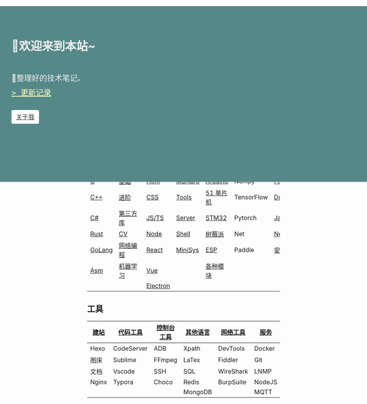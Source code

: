 <!--
title: fzf404 | 笔记
layout: IndexLayout
visible: true
-->

<style>
  .markdown {
    padding: 0 20px;
  }
  .jumbotron {
    position: absolute;
    background-color: #588;
    top: 56px;
    left: 0;
    right: 0;
    padding-top: 80px;
    min-height: 380px;
    color: #eee;
  }
  .jumbotron-block {
    min-height: 400px;
  }
  .jumbotron-warpper {
    max-width: 1200px;
    padding: 0 30px;
    margin: 0 auto;
  }
  .jumbotron-title {
    font-size: 30px;
    font-weight: bold;
    padding-bottom: 20px;
  }
  .jumbotron-des {
    font-size: 1.25rem;
    line-height: 1.5;
    font-weight: 300;
    margin-bottom: 30px;
    font-family: -apple-system, BlinkMacSystemFont, "Segoe UI", Roboto, "Helvetica Neue", Arial, sans-serif, "Apple Color Emoji", "Segoe UI Emoji", "Segoe UI Symbol";
  }
  .jumbotron .jumbotron-btn {
    display: inline-block;
    color: #333;
    font-weight: 500;
    text-align: center;
    white-space: nowrap;
    vertical-align: middle;
    user-select: none;
    background-color: #fff;
    padding: .375rem .75rem;
    font-size: 1rem;
    line-height: 1.5;
    border-radius: .25rem;
    transition: color .15s ease-in-out, background-color .15s ease-in-out, border-color .15s ease-in-out, box-shadow .15s ease-in-out;
  }
  .jumbotron-btn:hover {
    background-color: #bbb;
    color: #333;
  }
  .jumbotron-btn:focus {
    outline: 0;
    box-shadow: 0 0 0 0.2rem rgba(255, 255, 255, 0.25);
  }
  .pre {
    font-family:monospace;
    margin-top: 8px;
  }
  #active {
    color: #ffffb8;
  }
</style>
<div class="jumbotron">
  <div class="jumbotron-warpper">
    <div class="jumbotron-title">🚄欢迎来到本站~</div>
    <div class="jumbotron-des">
      <br />
      🛴整理好的技术笔记。
      <br/> 
      <div class="pre"> 
      <a id="active" href="https://github.com/fzf404/Tech_Note/commits/master">>&emsp;更新记录</a>
      </div>
    </div>
    <a class="jumbotron-btn" href="http://www.fzf404.top/">关于我</a>
  </div>
</div>
<div class="jumbotron-block"> </div>

| [PL](#/Lang)        | [Python](#/Python)             | [前端](#/Web)                  | [Linux](#/Command/Linux)           | [硬件](#/HardWare)             | [深度学习](#/DeepLearn) | 其他                               |
| ------------------- | ------------------------------ | :----------------------------- | ---------------------------------- | ------------------------------ | ----------------------- | ---------------------------------- |
| [C](#/Lang/C)       | [基础](#/Python/1.Basic)       | [Html](#/Web/1-HTML)           | [Manjaro](#/Command/Linux/Manjaro) | [Arduino](#/HardWare/Arduino)  | Numpy                   | [PowerShell](#/Command/PowerShell) |
| [C++](#/Lang)       | [进阶](#/Python/2.Advance)     | [CSS](#/Web/2-CSS)             | [Tools](#/Command/Linux/Tools)     | [51 单片机](#/HardWare/51MCU)  | TensorFlow              | [Dos](#/Command/Dos)               |
| [C#](#/Lang/CSharp) | [第三方库](#/Python/3.Package) | [JS/TS](#/Web/3-JS)            | [Server](#/Command/Server)         | [STM32](#/HardWare/STM32)      | Pytorch                 | [Java](#/Lang/Java)                |
| [Rust](#/Lang/Rust) | [CV](#/Python/7.Vision)        | [Node](#/Frame/2-Node)         | [Shell](#/Command/Linux)           | [树莓派](#/HardWare/Raspberry) | Net                     | [Nest](#/Frame/7-NestJS)           |
| [GoLang](#/Golang)  | [网络编程](#/Python/6.Network) | [React](#/Frame/3-React)       | [MiniSys](#/Lang/Assem)            | [ESP](#/HardWare/Esp8266)      | Paddle                  | [安全](#/Security)                 |
| [Asm](#/Lang/Assem) | [机器学习](#/DeepLearn)        | [Vue](#/Frame/4-Vue)           |                                    | [各种模块](#/HardWare/EleMod)  |                         |                                    |
|                     |                                | [Electron](#/Frame/5-Electron) |                                    |                                |                         |                                    |

## 工具

| [建站](#/Others/Blog) | [代码工具](#/Tools/Code) | [控制台工具](#/Tools/Console) | [其他语言](#/Others/Language) | [网络工具](#/Tools/Network) | [服务](#/Command/Server) | [Linux](#/Command/Linux) |
| --------------------- | ------------------------ | ----------------------------- | ----------------------------- | --------------------------- | ------------------------ | ------------------------ |
| Hexo                  | CodeServer               | ADB                           | Xpath                         | DevTools                    | Docker                   | [推荐](#/Tools/Shell)    |
| 图床                  | Sublime                  | FFmpeg                        | LaTex                         | Fiddler                     | Git                      | zsh                      |
| 文档                  | Vscode                   | SSH                           | SQL                           | WireShark                   | LNMP                     | vim                      |
| Nginx                 | Typora                   | Choco                         | Redis                         | BurpSuite                   | NodeJS                   | ranger                   |
|                       |                          |                               | MongoDB                       |                             | MQTT                     | i3wm                     |
